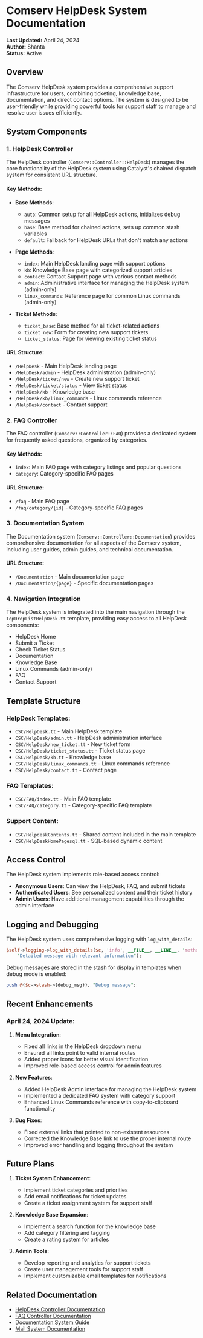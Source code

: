 # Comserv HelpDesk System Documentation

**Last Updated:** April 24, 2024  
**Author:** Shanta  
**Status:** Active

## Overview

The Comserv HelpDesk system provides a comprehensive support infrastructure for users, combining ticketing, knowledge base, documentation, and direct contact options. The system is designed to be user-friendly while providing powerful tools for support staff to manage and resolve user issues efficiently.

## System Components

### 1. HelpDesk Controller

The HelpDesk controller (`Comserv::Controller::HelpDesk`) manages the core functionality of the HelpDesk system using Catalyst's chained dispatch system for consistent URL structure.

#### Key Methods:

- **Base Methods**:
  - `auto`: Common setup for all HelpDesk actions, initializes debug messages
  - `base`: Base method for chained actions, sets up common stash variables
  - `default`: Fallback for HelpDesk URLs that don't match any actions

- **Page Methods**:
  - `index`: Main HelpDesk landing page with support options
  - `kb`: Knowledge Base page with categorized support articles
  - `contact`: Contact Support page with various contact methods
  - `admin`: Administrative interface for managing the HelpDesk system (admin-only)
  - `linux_commands`: Reference page for common Linux commands (admin-only)

- **Ticket Methods**:
  - `ticket_base`: Base method for all ticket-related actions
  - `ticket_new`: Form for creating new support tickets
  - `ticket_status`: Page for viewing existing ticket status

#### URL Structure:

- `/HelpDesk` - Main HelpDesk landing page
- `/HelpDesk/admin` - HelpDesk administration (admin-only)
- `/HelpDesk/ticket/new` - Create new support ticket
- `/HelpDesk/ticket/status` - View ticket status
- `/HelpDesk/kb` - Knowledge base
- `/HelpDesk/kb/linux_commands` - Linux commands reference
- `/HelpDesk/contact` - Contact support

### 2. FAQ Controller

The FAQ controller (`Comserv::Controller::FAQ`) provides a dedicated system for frequently asked questions, organized by categories.

#### Key Methods:

- `index`: Main FAQ page with category listings and popular questions
- `category`: Category-specific FAQ pages

#### URL Structure:

- `/faq` - Main FAQ page
- `/faq/category/{id}` - Category-specific FAQ pages

### 3. Documentation System

The Documentation system (`Comserv::Controller::Documentation`) provides comprehensive documentation for all aspects of the Comserv system, including user guides, admin guides, and technical documentation.

#### URL Structure:

- `/Documentation` - Main documentation page
- `/Documentation/{page}` - Specific documentation pages

### 4. Navigation Integration

The HelpDesk system is integrated into the main navigation through the `TopDropListHelpDesk.tt` template, providing easy access to all HelpDesk components:

- HelpDesk Home
- Submit a Ticket
- Check Ticket Status
- Documentation
- Knowledge Base
- Linux Commands (admin-only)
- FAQ
- Contact Support

## Template Structure

### HelpDesk Templates:

- `CSC/HelpDesk.tt` - Main HelpDesk template
- `CSC/HelpDesk/admin.tt` - HelpDesk administration interface
- `CSC/HelpDesk/new_ticket.tt` - New ticket form
- `CSC/HelpDesk/ticket_status.tt` - Ticket status page
- `CSC/HelpDesk/kb.tt` - Knowledge base
- `CSC/HelpDesk/linux_commands.tt` - Linux commands reference
- `CSC/HelpDesk/contact.tt` - Contact page

### FAQ Templates:

- `CSC/FAQ/index.tt` - Main FAQ template
- `CSC/FAQ/category.tt` - Category-specific FAQ template

### Support Content:

- `CSC/HelpdeskContents.tt` - Shared content included in the main template
- `CSC/HelpDeskHomePagesql.tt` - SQL-based dynamic content

## Access Control

The HelpDesk system implements role-based access control:

- **Anonymous Users**: Can view the HelpDesk, FAQ, and submit tickets
- **Authenticated Users**: See personalized content and their ticket history
- **Admin Users**: Have additional management capabilities through the admin interface

## Logging and Debugging

The HelpDesk system uses comprehensive logging with `log_with_details`:

```perl
$self->logging->log_with_details($c, 'info', __FILE__, __LINE__, 'method_name', 
    "Detailed message with relevant information");
```

Debug messages are stored in the stash for display in templates when debug mode is enabled:

```perl
push @{$c->stash->{debug_msg}}, "Debug message";
```

## Recent Enhancements

### April 24, 2024 Update:

1. **Menu Integration**:
   - Fixed all links in the HelpDesk dropdown menu
   - Ensured all links point to valid internal routes
   - Added proper icons for better visual identification
   - Improved role-based access control for admin features

2. **New Features**:
   - Added HelpDesk Admin interface for managing the HelpDesk system
   - Implemented a dedicated FAQ system with category support
   - Enhanced Linux Commands reference with copy-to-clipboard functionality

3. **Bug Fixes**:
   - Fixed external links that pointed to non-existent resources
   - Corrected the Knowledge Base link to use the proper internal route
   - Improved error handling and logging throughout the system

## Future Plans

1. **Ticket System Enhancement**:
   - Implement ticket categories and priorities
   - Add email notifications for ticket updates
   - Create a ticket assignment system for support staff

2. **Knowledge Base Expansion**:
   - Implement a search function for the knowledge base
   - Add category filtering and tagging
   - Create a rating system for articles

3. **Admin Tools**:
   - Develop reporting and analytics for support tickets
   - Create user management tools for support staff
   - Implement customizable email templates for notifications

## Related Documentation

- [HelpDesk Controller Documentation](controllers/HelpDesk.md)
- [FAQ Controller Documentation](controllers/FAQ.md)
- [Documentation System Guide](documentation_config_guide.md)
- [Mail System Documentation](MailSystem.md)